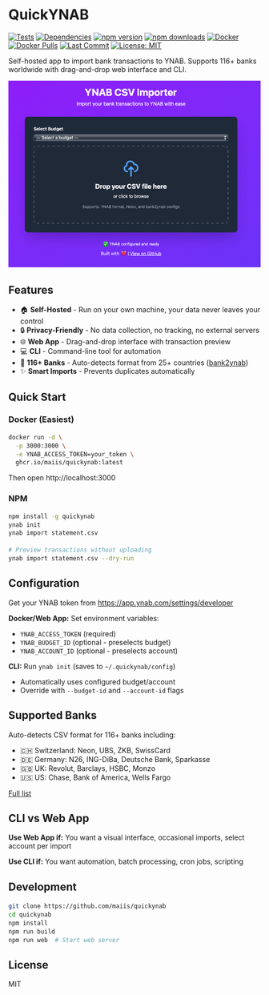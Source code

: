 # QuickYNAB

[![Tests](https://github.com/maiis/quickynab/actions/workflows/test.yml/badge.svg)](https://github.com/maiis/quickynab/actions/workflows/test.yml)
[![Dependencies](https://img.shields.io/librariesio/github/maiis/quickynab)](https://libraries.io/github/maiis/quickynab)
[![npm version](https://badge.fury.io/js/quickynab.svg)](https://www.npmjs.com/package/quickynab)
[![npm downloads](https://img.shields.io/npm/dt/quickynab)](https://www.npmjs.com/package/quickynab)
[![Docker](https://img.shields.io/docker/v/maiis/quickynab?label=docker)](https://hub.docker.com/r/maiis/quickynab)
[![Docker Pulls](https://img.shields.io/docker/pulls/maiis/quickynab)](https://hub.docker.com/r/maiis/quickynab)
[![Last Commit](https://img.shields.io/github/last-commit/maiis/quickynab)](https://github.com/maiis/quickynab)
[![License: MIT](https://img.shields.io/badge/License-MIT-yellow.svg)](https://opensource.org/licenses/MIT)

Self-hosted app to import bank transactions to YNAB. Supports 116+ banks worldwide with drag-and-drop web interface and CLI.

![QuickYNAB Web Interface](screenshot.png)

## Features

- 🏠 **Self-Hosted** - Run on your own machine, your data never leaves your control
- 🔒 **Privacy-Friendly** - No data collection, no tracking, no external servers
- 🌐 **Web App** - Drag-and-drop interface with transaction preview
- 💻 **CLI** - Command-line tool for automation
- 🏦 **116+ Banks** - Auto-detects format from 25+ countries ([bank2ynab](https://github.com/bank2ynab/bank2ynab))
- ✨ **Smart Imports** - Prevents duplicates automatically

## Quick Start

### Docker (Easiest)

```bash
docker run -d \
  -p 3000:3000 \
  -e YNAB_ACCESS_TOKEN=your_token \
  ghcr.io/maiis/quickynab:latest
```

Then open http://localhost:3000

### NPM

```bash
npm install -g quickynab
ynab init
ynab import statement.csv

# Preview transactions without uploading
ynab import statement.csv --dry-run
```

## Configuration

Get your YNAB token from https://app.ynab.com/settings/developer

**Docker/Web App:** Set environment variables:

- `YNAB_ACCESS_TOKEN` (required)
- `YNAB_BUDGET_ID` (optional - preselects budget)
- `YNAB_ACCOUNT_ID` (optional - preselects account)

**CLI:** Run `ynab init` (saves to `~/.quickynab/config`)

- Automatically uses configured budget/account
- Override with `--budget-id` and `--account-id` flags

## Supported Banks

Auto-detects CSV format for 116+ banks including:

- 🇨🇭 Switzerland: Neon, UBS, ZKB, SwissCard
- 🇩🇪 Germany: N26, ING-DiBa, Deutsche Bank, Sparkasse
- 🇬🇧 UK: Revolut, Barclays, HSBC, Monzo
- 🇺🇸 US: Chase, Bank of America, Wells Fargo

[Full list](https://github.com/bank2ynab/bank2ynab/blob/master/bank2ynab.conf)

## CLI vs Web App

**Use Web App if:** You want a visual interface, occasional imports, select account per import

**Use CLI if:** You want automation, batch processing, cron jobs, scripting

## Development

```bash
git clone https://github.com/maiis/quickynab
cd quickynab
npm install
npm run build
npm run web  # Start web server
```

## License

MIT
